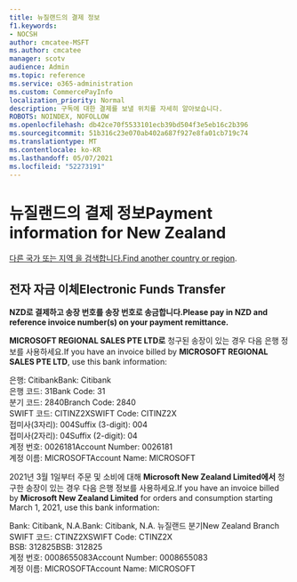 ```yaml
---
title: 뉴질랜드의 결제 정보
f1.keywords:
- NOCSH
author: cmcatee-MSFT
ms.author: cmcatee
manager: scotv
audience: Admin
ms.topic: reference
ms.service: o365-administration
ms.custom: CommercePayInfo
localization_priority: Normal
description: 구독에 대한 결제를 보낼 위치를 자세히 알아보습니다.
ROBOTS: NOINDEX, NOFOLLOW
ms.openlocfilehash: db42ce70f5533101ecb39bd504f3e5eb16c2b396
ms.sourcegitcommit: 51b316c23e070ab402a687f927e8fa01cb719c74
ms.translationtype: MT
ms.contentlocale: ko-KR
ms.lasthandoff: 05/07/2021
ms.locfileid: "52273191"
---
```

# <a name="payment-information-for-new-zealand"></a><span data-ttu-id="7264a-103">뉴질랜드의 결제 정보</span><span class="sxs-lookup"><span data-stu-id="7264a-103">Payment information for New Zealand</span></span>

<span data-ttu-id="7264a-104">[다른 국가 또는 지역 을 검색합니다.](../billing-and-payments/pay-for-your-subscription.md)</span><span class="sxs-lookup"><span data-stu-id="7264a-104">[Find another country or region](../billing-and-payments/pay-for-your-subscription.md).</span></span>

## <a name="electronic-funds-transfer"></a><span data-ttu-id="7264a-105">전자 자금 이체</span><span class="sxs-lookup"><span data-stu-id="7264a-105">Electronic Funds Transfer</span></span>

<span data-ttu-id="7264a-106">**NZD로 결제하고 송장 번호를 송장 번호로 송금합니다.**</span><span class="sxs-lookup"><span data-stu-id="7264a-106">**Please pay in NZD and reference invoice number(s) on your payment remittance.**</span></span>

<span data-ttu-id="7264a-107">**MICROSOFT REGIONAL SALES PTE LTD로** 청구된 송장이 있는 경우 다음 은행 정보를 사용하세요.</span><span class="sxs-lookup"><span data-stu-id="7264a-107">If you have an invoice billed by **MICROSOFT REGIONAL SALES PTE LTD**, use this bank information:</span></span>

<span data-ttu-id="7264a-108">은행: Citibank</span><span class="sxs-lookup"><span data-stu-id="7264a-108">Bank: Citibank</span></span>\
<span data-ttu-id="7264a-109">은행 코드: 31</span><span class="sxs-lookup"><span data-stu-id="7264a-109">Bank Code: 31</span></span>\
<span data-ttu-id="7264a-110">분기 코드: 2840</span><span class="sxs-lookup"><span data-stu-id="7264a-110">Branch Code: 2840</span></span>\
<span data-ttu-id="7264a-111">SWIFT 코드: CITINZ2X</span><span class="sxs-lookup"><span data-stu-id="7264a-111">SWIFT Code: CITINZ2X</span></span>\
<span data-ttu-id="7264a-112">접미사(3자리): 004</span><span class="sxs-lookup"><span data-stu-id="7264a-112">Suffix (3-digit): 004</span></span>\
<span data-ttu-id="7264a-113">접미사(2자리): 04</span><span class="sxs-lookup"><span data-stu-id="7264a-113">Suffix (2-digit): 04</span></span>\
<span data-ttu-id="7264a-114">계정 번호: 0026181</span><span class="sxs-lookup"><span data-stu-id="7264a-114">Account Number: 0026181</span></span>\
<span data-ttu-id="7264a-115">계정 이름: MICROSOFT</span><span class="sxs-lookup"><span data-stu-id="7264a-115">Account Name: MICROSOFT</span></span>

<span data-ttu-id="7264a-116">2021년 3월 1일부터 주문 및 소비에 대해 **Microsoft New Zealand Limited에서** 청구한 송장이 있는 경우 다음 은행 정보를 사용하세요.</span><span class="sxs-lookup"><span data-stu-id="7264a-116">If you have an invoice billed by **Microsoft New Zealand Limited** for orders and consumption starting March 1, 2021, use this bank information:</span></span>

<span data-ttu-id="7264a-117">Bank: Citibank, N.A.</span><span class="sxs-lookup"><span data-stu-id="7264a-117">Bank: Citibank, N.A.</span></span> <span data-ttu-id="7264a-118">뉴질랜드 분기</span><span class="sxs-lookup"><span data-stu-id="7264a-118">New Zealand Branch</span></span>\
<span data-ttu-id="7264a-119">SWIFT 코드: CTINZ2X</span><span class="sxs-lookup"><span data-stu-id="7264a-119">SWIFT Code: CTINZ2X</span></span>\
<span data-ttu-id="7264a-120">BSB: 312825</span><span class="sxs-lookup"><span data-stu-id="7264a-120">BSB: 312825</span></span>\
<span data-ttu-id="7264a-121">계정 번호: 0008655083</span><span class="sxs-lookup"><span data-stu-id="7264a-121">Account Number: 0008655083</span></span>\
<span data-ttu-id="7264a-122">계정 이름: MICROSOFT</span><span class="sxs-lookup"><span data-stu-id="7264a-122">Account Name: MICROSOFT</span></span>